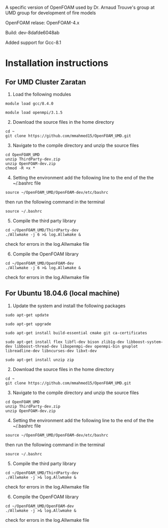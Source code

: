 A specific version of OpenFOAM used by Dr. Arnaud Trouve's group at UMD group for development of fire models 

OpenFOAM relase: OpenFOAM-4.x 

Build: dev-8dafde6048ab 

Added support for Gcc-8.1 

# Installation instructions 

## For UMD Cluster Zaratan

1. Load the following modules
```
module load gcc/8.4.0 

module load openmpi/3.1.5
```


2. Download the source files in the home directory
```
cd ~
git clone https://github.com/mmahmed15/OpenFOAM_UMD.git
```


3. Navigate to the compile directory and unzip the source files
```
cd OpenFOAM_UMD
unzip ThirdParty-dev.zip
unzip OpenFOAM-dev.zip
chmod -R +x *
```


4. Setting the environment
add the following line to the end of the the ~/.bashrc file
```
source ~/OpenFOAM_UMD/OpenFOAM-dev/etc/bashrc
```
then run the following command in the terminal
```
source ~/.bashrc
```

5. Compile the third party library
```
cd ~/OpenFOAM_UMD/ThirdParty-dev
./Allwmake -j 6 >& log.Allwmake &
```
check for errors in the log.Allwmake file


6. Compile the OpenFOAM library
```
cd ~/OpenFOAM_UMD/OpenFOAM-dev
./Allwmake -j 6 >& log.Allwmake &
```
check for errors in the log.Allwmake file 

 
## For Ubuntu 18.04.6 (local machine)

1. Update the system and install the following packages
```
sudo apt-get update
```
```
sudo apt-get upgrade
```
```
sudo apt-get install build-essential cmake git ca-certificates
```
```
sudo apt-get install flex libfl-dev bison zlib1g-dev libboost-system-dev libboost-thread-dev libopenmpi-dev openmpi-bin gnuplot libreadline-dev libncurses-dev libxt-dev
```
```
sudo apt-get install unzip zip
```


2. Download the source files in the home directory
```
cd ~
git clone https://github.com/mmahmed15/OpenFOAM_UMD.git
```

3. Navigate to the compile directory and unzip the source files
```
cd OpenFOAM_UMD
unzip ThirdParty-dev.zip
unzip OpenFOAM-dev.zip
```

4. Setting the environment
add the following line to the end of the the ~/.bashrc file
```
source ~/OpenFOAM_UMD/OpenFOAM-dev/etc/bashrc
```
then run the following command in the terminal
```
source ~/.bashrc
```


5. Compile the third party library
```
cd ~/OpenFOAM_UMD/ThirdParty-dev
./Allwmake -j >& log.Allwmake &
```
check for errors in the log.Allwmake file


6. Compile the OpenFOAM library
```
cd ~/OpenFOAM_UMD/OpenFOAM-dev
./Allwmake -j >& log.Allwmake &
```
check for errors in the log.Allwmake file





